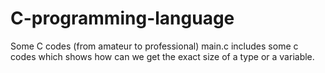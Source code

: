 # C-programming-language
Some C codes (from amateur to professional)
main.c includes some c codes which shows how can we get the exact size of a type or a variable.
